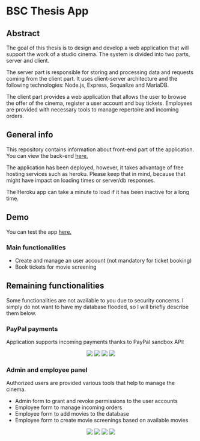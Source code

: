 
# BSC Thesis App

## Abstract
The goal of this thesis is to design and develop a web application that will support the work of a studio cinema. The system is divided into two parts, server and client.

The server part is responsible for storing and processing data and requests coming from the client part. It uses client-server architecture and the following technologies: Node.js, Express, Sequalize and MariaDB.

The client part provides a web application that allows the user to browse the offer of the cinema, register a user account and buy tickets. Employees are provided with necessary tools to manage repertoire and incoming orders.

## General info
This repository contains information about front-end part of the application. You can view the back-end [here.](https://github.com/Manchini1337/CinemaBackend)

The application has been deployed, however, it takes advantage of free hosting services such as heroku. Please keep that in mind, because that might have impact on loading times or server/db responses. 

The Heroku app can take a minute to load if it has been inactive for a long time.

## Demo

You can test the app [here.](https://cinemanextjsfrontend.herokuapp.com/)

### Main functionalities 
- Create and manage an user account (not mandatory for ticket booking)
- Book tickets for movie screening

## Remaining functionalities

Some functionalities are not available to you due to security concerns. I simply do not want to have my database flooded, so I will briefly describe them below.

### PayPal payments

Application supports incoming payments thanks to PayPal sandbox API:

<p align="center">
<img src="https://i.imgur.com/4CvcFyQ.png">

<img src="https://i.imgur.com/YUloGqE.png">

<img src="https://i.imgur.com/kc2c872.png">

<img src="https://i.imgur.com/pUVYa5C.png">
</p>

### Admin and employee panel

Authorized users are provided various tools that help to manage the cinema.

- Admin form to grant and revoke permissions to the user accounts
- Employee form to manage incoming orders
- Employee form to add movies to the database
- Employee form to create movie screenings based on available movies

<p align="center">
<img src="https://i.imgur.com/Q9xpfc2.png" >

<img src="https://i.imgur.com/X8khyBo.png">

<img src="https://i.imgur.com/KqffWym.png">

<img src="https://i.imgur.com/81nIe82.png">
</p>
